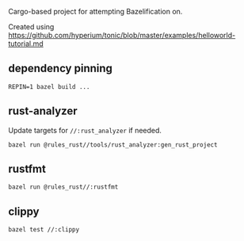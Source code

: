 Cargo-based project for attempting Bazelification on.

Created using https://github.com/hyperium/tonic/blob/master/examples/helloworld-tutorial.md

## dependency pinning

```
REPIN=1 bazel build ...
```

## rust-analyzer

Update targets for `//:rust_analyzer` if needed.

```
bazel run @rules_rust//tools/rust_analyzer:gen_rust_project
```

## rustfmt

```
bazel run @rules_rust//:rustfmt
```

## clippy

```
bazel test //:clippy
```
